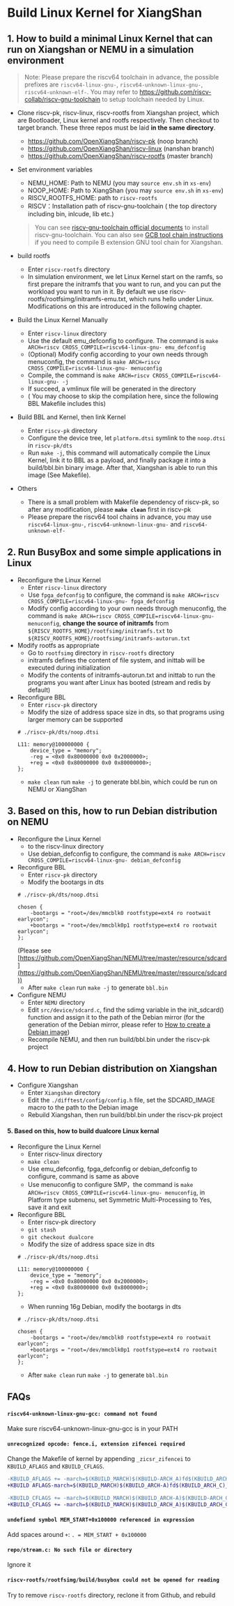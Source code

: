 # Build Linux Kernel for XiangShan

## 1. How to build a minimal Linux Kernel that can run on Xiangshan or NEMU in a simulation environment

> Note: Please prepare the riscv64 toolchain in advance, the possible prefixes are `riscv64-linux-gnu-`, `riscv64-unknown-linux-gnu-`, `riscv64-unknown-elf-`. You may refer to https://github.com/riscv-collab/riscv-gnu-toolchain to setup toolchain needed by Linux.

- Clone riscv-pk, riscv-linux, riscv-rootfs from Xiangshan project, which are Bootloader, Linux kernel and rootfs respectively. Then checkout to target branch. These three repos must be laid **in the same directory**.
    - https://github.com/OpenXiangShan/riscv-pk (noop branch)
    - https://github.com/OpenXiangShan/riscv-linux (nanshan branch)
    - https://github.com/OpenXiangShan/riscv-rootfs (master branch)
- Set environment variables
    - NEMU_HOME: Path to NEMU (you may `source env.sh` in `xs-env`)
    - NOOP_HOME: Path to XiangShan (you may `source env.sh` in `xs-env`)
    - RISCV_ROOTFS_HOME: path to `riscv-rootfs`
    - RISCV：Installation path of riscv-gnu-toolchain ( the top directory including bin, inlcude, lib etc.)

    > You can see [riscv-gnu-toolchain official documents](https://github.com/riscv-collab/riscv-gnu-toolchain) to install riscv-gnu-toolchain. You can also see [GCB tool chain instructions](./toolchain.md) if you need to compile B extension GNU tool chain for Xiangshan.

- build rootfs
    - Enter `riscv-rootfs` directory
    - In simulation environment, we let Linux Kernel start on the ramfs, so first prepare the initramfs that you want to run, and you can put the workload you want to run in it. By default we use riscv-rootfs/rootfsimg/initramfs-emu.txt, which runs hello under Linux. Modifications on this are introduced in the following chapter. 
- Build the Linux Kernel Manually
    - Enter `riscv-linux` directory
    - Use the default emu_defconfig to configure. The command is `make ARCH=riscv CROSS_COMPILE=riscv64-linux-gnu- emu_defconfig`
    - (Optional) Modify config according to your own needs through menuconfig, the command is `make ARCH=riscv CROSS_COMPILE=riscv64-linux-gnu- menuconfig`
    - Compile, the command is `make ARCH=riscv CROSS_COMPILE=riscv64-linux-gnu- -j`
    - If succeed, a vmlinux file will be generated in the directory
    - ( You may choose to skip the compilation here, since the following BBL Makefile includes this)
- Build BBL and Kernel, then link Kernel
    - Enter `riscv-pk` directory
    - Configure the device tree, let `platform.dtsi` symlink to the `noop.dtsi` in `riscv-pk/dts`
    - Run `make -j`, this command will automatically compile the Linux Kernel, link it to BBL as a payload, and finally package it into a build/bbl.bin binary image. After that, Xiangshan is able to run this image (See Makefile).

- Others
    - There is a small problem with Makefile dependency of riscv-pk, so after any modification, please **`make clean`** first in riscv-pk
    - Please prepare the riscv64 tool chains in advance, you may use `riscv64-linux-gnu-`, `riscv64-unknown-linux-gnu-` and `riscv64-unknown-elf-`

## 2. Run BusyBox and some simple applications in Linux

* Reconfigure the Linux Kernel
    * Enter `riscv-linux` directory
    * Use `fpga_defconfig` to configure, the command is `make ARCH=riscv CROSS_COMPILE=riscv64-linux-gnu- fpga_defconfig`
    * Modify config according to your own needs through menuconfig, the command is `make ARCH=riscv CROSS_COMPILE=riscv64-linux-gnu- menuconfig`, **change the source of initramfs** from `${RISCV_ROOTFS_HOME}/rootfsimg/initramfs.txt` to `${RISCV_ROOTFS_HOME}/rootfsimg/initramfs-autorun.txt`
* Modify rootfs as appropriate
    * Go to `rootfsimg` directory in `riscv-rootfs` directory
    * initramfs defines the content of file system, and inittab will be executed during initialization
    * Modify the contents of initramfs-autorun.txt and inittab to run the programs you want after Linux has booted (stream and redis by default)
* Reconfigure BBL
    * Enter `riscv-pk` directory
    * Modify the size of address space size in dts, so that programs using larger memory can be supported
    ```shell
    # ./riscv-pk/dts/noop.dtsi

	L11: memory@100000000 {
	    device_type = "memory";
	    -reg = <0x0 0x80000000 0x0 0x2000000>;
        +reg = <0x0 0x80000000 0x0 0x80000000>;
	};
    ```
    * `make clean` run `make -j` to generate bbl.bin, which could be run on NEMU or XiangShan



## 3. Based on this, how to run Debian distribution on NEMU

* Reconfigure the Linux Kernel
    * to the riscv-linux directory
    * Use debian_defconfig to configure, the command is `make ARCH=riscv CROSS_COMPILE=riscv64-linux-gnu- debian_defconfig`
* Reconfigure BBL
    * Enter `riscv-pk` directory
    * Modify the bootargs in dts
    ```shell
    # ./riscv-pk/dts/noop.dtsi

	chosen {
        -bootargs = "root=/dev/mmcblk0 rootfstype=ext4 ro rootwait earlycon";
        +bootargs = "root=/dev/mmcblk0p1 rootfstype=ext4 ro rootwait earlycon";
    };
    ```
    (Please see [https://github.com/OpenXiangShan/NEMU/tree/master/resource/sdcard](https://github.com/OpenXiangShan/NEMU/tree/master/resource/sdcard))
    * After `make clean` run `make -j` to generate `bbl.bin`
* Configure NEMU
    * Enter `NEMU` directory
    * Edit `src/device/sdcard.c`, find the sdimg variable in the init_sdcard() function and assign it to the path of the Debian mirror (for the generation of the Debian mirror, please refer to [How to create a Debian image](../workloads/debian-en.md))
    * Recompile NEMU, and then run build/bbl.bin under the riscv-pk project


## 4. How to run Debian distribution on Xiangshan

* Configure Xiangshan
    * Enter `Xiangshan` directory
    * Edit the `./difftest/config/config.h` file, set the SDCARD_IMAGE macro to the path to the Debian image
    * Rebuild Xiangshan, then run build/bbl.bin under the riscv-pk project


#### 5. Based on this, how to build dualcore Linux kernal
* Reconfigure the Linux Kernel
    * Enter riscv-linux directory
    * `make clean`
    * Use emu_defconfig, fpga_defconfig or debian_defconfig to configure, command is same as above
    * Use menuconfig to configure SMP，the command is `make ARCH=riscv CROSS_COMPILE=riscv64-linux-gnu- menuconfig`, in Platform type submenu, set Symmetric Multi-Processing to Yes, save it and exit
* Reconfigure BBL
    * Enter riscv-pk directory
    * `git stash`
    * `git checkout dualcore`
    * Modify the size of address space size in dts
    ```shell
    # ./riscv-pk/dts/noop.dtsi

	L11: memory@100000000 {
	    device_type = "memory";
	    -reg = <0x0 0x80000000 0x0 0x2000000>;
        +reg = <0x0 0x80000000 0x0 0x8000000>;
	};
    ```
    * When running 16g Debian, modify the bootargs in dts
    ```shell
    # ./riscv-pk/dts/noop.dtsi

	chosen {
        -bootargs = "root=/dev/mmcblk0 rootfstype=ext4 ro rootwait earlycon";
        +bootargs = "root=/dev/mmcblk0p1 rootfstype=ext4 ro rootwait earlycon";
    };
    ```
    * After `make clean` run `make -j` to generate `bbl.bin`

## FAQs

#### `riscv64-unknown-linux-gnu-gcc: command not found`

Make sure riscv64-unknown-linux-gnu-gcc is in your PATH

#### `unrecognized opcode: fence.i, extension zifencei required` 

Change the Makefile of kernel by appending `_zicsr_zifencei` to `KBUILD_AFLAGS` and `KBUILD_CFLAGS`.
```patch
-KBUILD_AFLAGS += -march=$(KBUILD_MARCH)$(KBUILD-ARCH_A)fd$(KBUILD_ARCH_C)
+KBUILD AFLAGS-march=$(KBUILD_MARCH)$(KBUILD_ARCH-A)fd$(KBUILD_ARCH_C)_zicsr_zifencei

-KBUILD_CFLAGS += -march=$(KBUILD_MARCH)$(KBUILD_ARCH-A)$(KBUILD-ARCH_C)
+KBUILD_CFLAGS += -march=$(KBUILD_MARCH)$(KBUILD_ARCH_A)$(KBUILD_ARCH_C)_zicsr_zifencei
```

#### `undefiend symbol MEM_START+0x100000 referenced in expression` 

Add spaces around `+`: `. = MEM_START + 0x100000`

#### `repo/stream.c: No such file or directory`

Ignore it

#### `riscv-rootfs/rootfsimg/build/busybox could not be opened for reading`

Try to remove `riscv-rootfs` directory, reclone it from Github, and rebuild